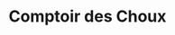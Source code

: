 ---
title: "Comptoir des Choux"
url: /flancourt-crescy-en-roumois/comptoir-des-choux/
shop: commodité
---